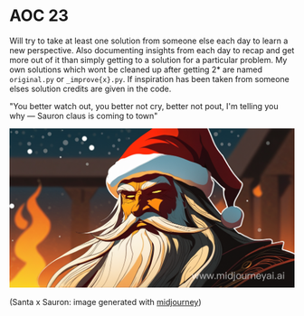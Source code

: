 # AOC 23

Will try to take at least one solution from someone else each day to learn a new perspective. Also documenting insights from each day to recap and get more out of it than simply getting to a solution for a particular problem. My own solutions which wont be cleaned up after getting 2* are named `original.py` or `_improve{x}.py`. If inspiration has been taken from someone elses solution credits are given in the code.

"You better watch out, you better not cry, better not pout, I'm telling you why — Sauron claus is coming to town"

![Santa as sauron](santaxsauron.png)

(Santa x Sauron: image generated with [midjourney](https://www.midjourneyai.ai/en/app))